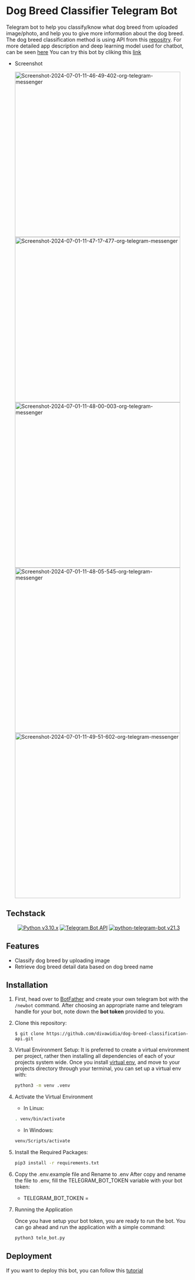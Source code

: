 # Dog Breed Classifier Telegram Bot
Telegram bot to help you classify/know what dog breed from uploaded image/photo, and help you to give more information about the dog breed.
The dog breed classification method is using API from this [repositry](https://github.com/divawidia/dog-breed-classification-api). 
For more detailed app description and deep learning model used for chatbot, can be seen [here](https://github.com/divawidia/Dog-Breed-Classification-Telegram-Bot)
You can try this bot by cliking this [link](https://t.me/deteksi_hewan_bot)

- Screenshot

	<a href="https://ibb.co.com/P5RQNB6"><img src="https://i.ibb.co.com/FB9VKGD/Screenshot-2024-07-01-11-46-49-402-org-telegram-messenger.jpg" alt="Screenshot-2024-07-01-11-46-49-402-org-telegram-messenger" border="0" height="450"></a>
	<a href="https://ibb.co.com/X2q7jHc"><img src="https://i.ibb.co.com/6nkHrQj/Screenshot-2024-07-01-11-47-17-477-org-telegram-messenger.jpg" alt="Screenshot-2024-07-01-11-47-17-477-org-telegram-messenger" border="0" height="450"></a>
	<a href="https://ibb.co.com/wLTK78f"><img src="https://i.ibb.co.com/H20rCRj/Screenshot-2024-07-01-11-48-00-003-org-telegram-messenger.jpg" alt="Screenshot-2024-07-01-11-48-00-003-org-telegram-messenger" border="0" height="450"></a>
	<a href="https://ibb.co.com/jhJqmmY"><img src="https://i.ibb.co.com/CBP4ggy/Screenshot-2024-07-01-11-48-05-545-org-telegram-messenger.jpg" alt="Screenshot-2024-07-01-11-48-05-545-org-telegram-messenger" border="0" height="450"></a>
	<a href="https://ibb.co.com/tMwcnBr"><img src="https://i.ibb.co.com/HDLYR78/Screenshot-2024-07-01-11-49-51-602-org-telegram-messenger.jpg" alt="Screenshot-2024-07-01-11-49-51-602-org-telegram-messenger" border="0" height="450"></a>
## Techstack

<p align="center">
    <a href="https://www.python.org/"><img alt="Python v3.10.x" src="https://img.shields.io/badge/Python-v3.10.x-c2c330?style=for-the-badge&logo=python"></a>
    <a href="https://core.telegram.org/api"><img alt="Telegram Bot API" src="https://img.shields.io/badge/Telegram Bot Api-v7.4-24A2E0?style=for-the-badge&logo=telegram"></a>
    <a href="https://docs.python-telegram-bot.org/en/stable/index.html"><img alt="python-telegram-bot v21.3" src="https://img.shields.io/badge/python telegram bot-v21.3-24A2E0?style=for-the-badge&logo=telegram"></a>
</p>

## Features
* Classify dog breed by uploading image
* Retrieve dog breed detail data based on dog breed name

## Installation
1. First, head over to [BotFather](https://t.me/BotFather) and create your own telegram bot with the `/newbot` command. After choosing an appropriate name and telegram handle for your bot, note down the **bot token** provided to you.
2. Clone this repository:

	```
	$ git clone https://github.com/divawidia/dog-breed-classification-api.git
	```
3. Virtual Environment Setup:
    It is preferred to create a virtual environment per project, rather then installing all dependencies of each of your 
    projects system wide. Once you install [virtual env](https://virtualenv.pypa.io/en/stable/installation/), and move to 
    your projects directory through your terminal, you can set up a virtual env with:

    ```bash
    python3 -m venv .venv
    ```
4. Activate the Virtual Environment
    * In Linux:

    ```bash
    . venv/bin/activate
    ```

    * In Windows:

    ```bash
    venv/Scripts/activate
    ```
5. Install the Required Packages:

    ```bash
    pip3 install -r requirements.txt
    ```
6. Copy the .env.example file and Rename to .env
    After copy and rename the file to .env, fill the TELEGRAM_BOT_TOKEN variable with your bot token:
    * TELEGRAM_BOT_TOKEN = 
    
6. Running the Application

    Once you have setup your bot token, you are ready to run the bot.
    You can go ahead and run the application with a simple command:

    ```bash
    python3 tele_bot.py
    ```

## Deployment
If you want to deploy this bot, you can follow this [tutorial](https://tjtanjin.medium.com/how-to-host-a-telegram-bot-on-ubuntu-a-step-by-step-guide-a38fb8c04f72)
